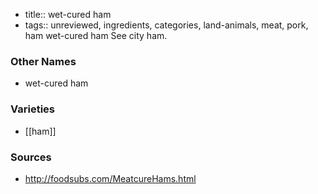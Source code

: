 - title:: wet-cured ham
- tags:: unreviewed, ingredients, categories, land-animals, meat, pork, ham
wet-cured ham See city ham.

### Other Names

* wet-cured ham

### Varieties

* [[ham]]

### Sources
* http://foodsubs.com/MeatcureHams.html
